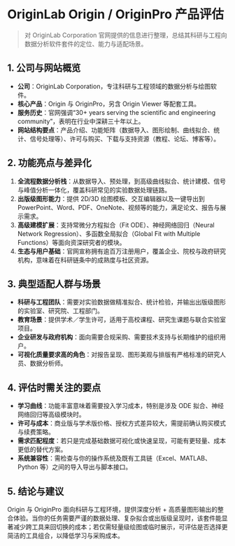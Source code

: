 # OriginLab Origin / OriginPro 产品评估

> 对 OriginLab Corporation 官网提供的信息进行整理，总结其科研与工程向数据分析软件套件的定位、能力与适配场景。

## 1. 公司与网站概览

- **公司**：OriginLab Corporation，专注科研与工程领域的数据分析与绘图软件。
- **核心产品**：Origin 与 OriginPro，另含 Origin Viewer 等配套工具。
- **服务历史**：官网强调“30+ years serving the scientific and engineering community”，表明在行业中深耕三十年以上。
- **网站结构要点**：产品介绍、功能矩阵（数据导入、图形绘制、曲线拟合、统计、信号处理等）、许可与购买、下载与支持资源（教程、论坛、博客等）。

## 2. 功能亮点与差异化

1. **全流程数据分析栈**：从数据导入、预处理，到高级曲线拟合、统计建模、信号与峰值分析一体化，覆盖科研常见的实验数据处理链路。
2. **出版级图形能力**：提供 2D/3D 绘图模板、交互编辑器以及一键导出到 PowerPoint、Word、PDF、OneNote、视频等的能力，满足论文、报告与展示需求。
3. **高级建模扩展**：支持常微分方程拟合（Fit ODE）、神经网络回归（Neural Network Regression）、多函数全局拟合（Global Fit with Multiple Functions）等面向资深研究者的模块。
4. **生态与用户基础**：官网宣称拥有逾百万注册用户，覆盖企业、院校与政府研究机构，意味着在科研链条中的成熟度与社区资源。

## 3. 典型适配人群与场景

- **科研与工程团队**：需要对实验数据做精准拟合、统计检验，并输出出版级图形的实验室、研究院、工程部门。
- **教育场景**：提供学术／学生许可，适用于高校课程、研究生课题与联合实验室项目。
- **企业研发与政府机构**：面向需要合规采购、需要技术支持与长期维护的组织用户。
- **可视化质量要求高的角色**：对报告呈现、图形美观与排版有严格标准的研究人员、数据分析师。

## 4. 评估时需关注的要点

- **学习曲线**：功能丰富意味着需要投入学习成本，特别是涉及 ODE 拟合、神经网络回归等高级模块时。
- **许可与成本**：商业版与学术版价格、授权方式差异较大，需提前确认购买模式与续费策略。
- **需求匹配程度**：若只是完成基础数据可视化或快速呈现，可能有更轻量、成本更低的替代方案。
- **系统兼容性**：需检查与你的操作系统及既有工具链（Excel、MATLAB、Python 等）之间的导入导出与脚本接口。

## 5. 结论与建议

Origin 与 OriginPro 面向科研与工程环境，提供深度分析 + 高质量图形输出的整合体验。当你的任务需要严谨的数据处理、复杂拟合或出版级呈现时，该套件能显著减少跨工具来回切换的成本；若仅需轻量级绘图或临时展示，可评估是否选择更简洁的工具组合，以降低学习与采购成本。
